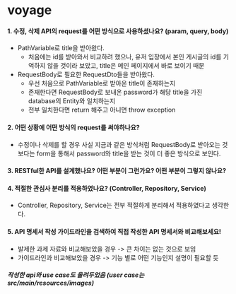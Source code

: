 # voyage
#### 1. 수정, 삭제 API의 request를 어떤 방식으로 사용하셨나요? (param, query, body)
* PathVariable로 title을 받아왔다.
  - 처음에는 id를 받아와서 비교하려 했으나, 유저 입장에서 본인 게시글의 id를 기억하지 않을 것이라 보았고, title은 메인 페이지에서 바로 보이기 때문 
* RequestBody로 필요한 RequestDto들을 받아왔다.
  - 우선 처음으로 PathVariable로 받아온 title이 존재하는지
  - 존재한다면 RequestBody로 보내온 password가 해당 title을 가진 database의 Entity와 일치하는지
  - 전부 일치한다면 return 해주고 아니면 throw exception
#### 2. 어떤 상황에 어떤 방식의 request를 써야하나요?
* 수정이나 삭제를 할 경우 사실 지금과 같은 방식처럼 RequestBody로 받아오는 것보다는 form을 통해서 password와 title을 받는 것이 더 좋은 방식으로 보인다.

#### 3. RESTful한 API를 설계했나요? 어떤 부분이 그런가요? 어떤 부분이 그렇지 않나요?
#### 4. 적절한 관심사 분리를 적용하였나요? (Controller, Repository, Service)
* Controller, Repository, Service는 전부 적절하게 분리해서 적용하였다고 생각한다.
#### 5. API 명세서 작성 가이드라인을 검색하여 직접 작성한 API 명세서와 비교해보세요!
* 발제한 과제 자료와 비교해보았을 경우 
-> 큰 차이는 없는 것으로 보임
* 가이드라인과 비교해보았을 경우 
-> 기능 별로 어떤 기능인지 설명이 필요할 듯

##### 작성한 api와 use case도 올려두었음 (user case는 src/main/resources/images)